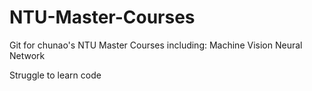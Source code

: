 # NTU-Master-Courses
Git for chunao's NTU Master Courses
including:
Machine Vision
Neural Network

Struggle to learn code
